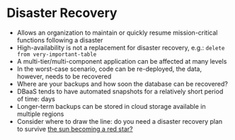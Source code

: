 # Disaster Recovery

* Allows an organization to maintain or quickly resume mission-critical functions following a disaster
* High-availability is not a replacement for disaster recovery, e.g.: `delete from very-important-table`
* A multi-tier/multi-component application can be affected at many levels
* In the worst-case scenario, code can be re-deployed, the data, however, needs to be recovered
* Where are your backups and how soon the database can be recovered?
* DBaaS tends to have automated snapshots for a relatively short period of time: days
* Longer-term backups can be stored in cloud storage available in multiple regions
* Consider where to draw the line: do you need a disaster recovery plan to survive [the sun becoming a red star?](https://www.space.com/14732-sun-burns-star-death.html)



